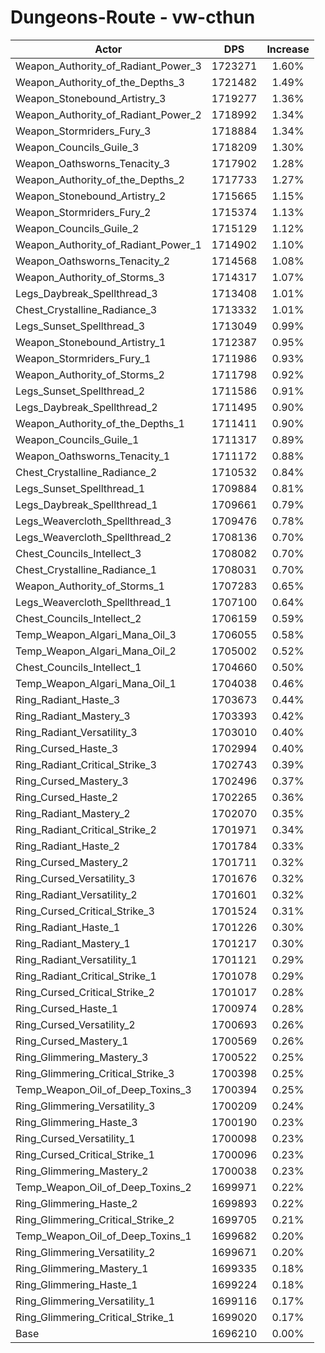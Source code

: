 # Dungeons-Route - vw-cthun
| Actor | DPS | Increase |
|---|:---:|:---:|
|Weapon_Authority_of_Radiant_Power_3|1723271|1.60%|
|Weapon_Authority_of_the_Depths_3|1721482|1.49%|
|Weapon_Stonebound_Artistry_3|1719277|1.36%|
|Weapon_Authority_of_Radiant_Power_2|1718992|1.34%|
|Weapon_Stormriders_Fury_3|1718884|1.34%|
|Weapon_Councils_Guile_3|1718209|1.30%|
|Weapon_Oathsworns_Tenacity_3|1717902|1.28%|
|Weapon_Authority_of_the_Depths_2|1717733|1.27%|
|Weapon_Stonebound_Artistry_2|1715665|1.15%|
|Weapon_Stormriders_Fury_2|1715374|1.13%|
|Weapon_Councils_Guile_2|1715129|1.12%|
|Weapon_Authority_of_Radiant_Power_1|1714902|1.10%|
|Weapon_Oathsworns_Tenacity_2|1714568|1.08%|
|Weapon_Authority_of_Storms_3|1714317|1.07%|
|Legs_Daybreak_Spellthread_3|1713408|1.01%|
|Chest_Crystalline_Radiance_3|1713332|1.01%|
|Legs_Sunset_Spellthread_3|1713049|0.99%|
|Weapon_Stonebound_Artistry_1|1712387|0.95%|
|Weapon_Stormriders_Fury_1|1711986|0.93%|
|Weapon_Authority_of_Storms_2|1711798|0.92%|
|Legs_Sunset_Spellthread_2|1711586|0.91%|
|Legs_Daybreak_Spellthread_2|1711495|0.90%|
|Weapon_Authority_of_the_Depths_1|1711411|0.90%|
|Weapon_Councils_Guile_1|1711317|0.89%|
|Weapon_Oathsworns_Tenacity_1|1711172|0.88%|
|Chest_Crystalline_Radiance_2|1710532|0.84%|
|Legs_Sunset_Spellthread_1|1709884|0.81%|
|Legs_Daybreak_Spellthread_1|1709661|0.79%|
|Legs_Weavercloth_Spellthread_3|1709476|0.78%|
|Legs_Weavercloth_Spellthread_2|1708136|0.70%|
|Chest_Councils_Intellect_3|1708082|0.70%|
|Chest_Crystalline_Radiance_1|1708031|0.70%|
|Weapon_Authority_of_Storms_1|1707283|0.65%|
|Legs_Weavercloth_Spellthread_1|1707100|0.64%|
|Chest_Councils_Intellect_2|1706159|0.59%|
|Temp_Weapon_Algari_Mana_Oil_3|1706055|0.58%|
|Temp_Weapon_Algari_Mana_Oil_2|1705002|0.52%|
|Chest_Councils_Intellect_1|1704660|0.50%|
|Temp_Weapon_Algari_Mana_Oil_1|1704038|0.46%|
|Ring_Radiant_Haste_3|1703673|0.44%|
|Ring_Radiant_Mastery_3|1703393|0.42%|
|Ring_Radiant_Versatility_3|1703010|0.40%|
|Ring_Cursed_Haste_3|1702994|0.40%|
|Ring_Radiant_Critical_Strike_3|1702743|0.39%|
|Ring_Cursed_Mastery_3|1702496|0.37%|
|Ring_Cursed_Haste_2|1702265|0.36%|
|Ring_Radiant_Mastery_2|1702070|0.35%|
|Ring_Radiant_Critical_Strike_2|1701971|0.34%|
|Ring_Radiant_Haste_2|1701784|0.33%|
|Ring_Cursed_Mastery_2|1701711|0.32%|
|Ring_Cursed_Versatility_3|1701676|0.32%|
|Ring_Radiant_Versatility_2|1701601|0.32%|
|Ring_Cursed_Critical_Strike_3|1701524|0.31%|
|Ring_Radiant_Haste_1|1701226|0.30%|
|Ring_Radiant_Mastery_1|1701217|0.30%|
|Ring_Radiant_Versatility_1|1701121|0.29%|
|Ring_Radiant_Critical_Strike_1|1701078|0.29%|
|Ring_Cursed_Critical_Strike_2|1701017|0.28%|
|Ring_Cursed_Haste_1|1700974|0.28%|
|Ring_Cursed_Versatility_2|1700693|0.26%|
|Ring_Cursed_Mastery_1|1700569|0.26%|
|Ring_Glimmering_Mastery_3|1700522|0.25%|
|Ring_Glimmering_Critical_Strike_3|1700398|0.25%|
|Temp_Weapon_Oil_of_Deep_Toxins_3|1700394|0.25%|
|Ring_Glimmering_Versatility_3|1700209|0.24%|
|Ring_Glimmering_Haste_3|1700190|0.23%|
|Ring_Cursed_Versatility_1|1700098|0.23%|
|Ring_Cursed_Critical_Strike_1|1700096|0.23%|
|Ring_Glimmering_Mastery_2|1700038|0.23%|
|Temp_Weapon_Oil_of_Deep_Toxins_2|1699971|0.22%|
|Ring_Glimmering_Haste_2|1699893|0.22%|
|Ring_Glimmering_Critical_Strike_2|1699705|0.21%|
|Temp_Weapon_Oil_of_Deep_Toxins_1|1699682|0.20%|
|Ring_Glimmering_Versatility_2|1699671|0.20%|
|Ring_Glimmering_Mastery_1|1699335|0.18%|
|Ring_Glimmering_Haste_1|1699224|0.18%|
|Ring_Glimmering_Versatility_1|1699116|0.17%|
|Ring_Glimmering_Critical_Strike_1|1699020|0.17%|
|Base|1696210|0.00%|
